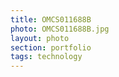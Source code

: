 ```yaml
--- 
title: OMCS011688B 
photo: OMCS011688B.jpg 
layout: photo 
section: portfolio 
tags: technology 
---  
```

  
